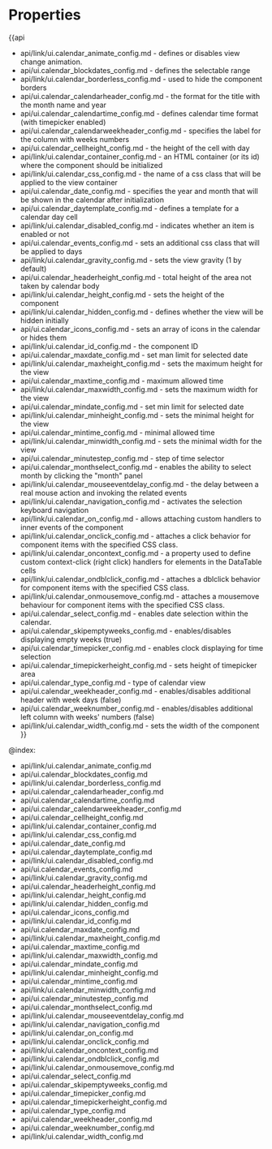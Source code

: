 Properties
==========

{{api
- api/link/ui.calendar_animate_config.md - defines or disables view change animation.
- api/ui.calendar_blockdates_config.md - defines the selectable range
- api/link/ui.calendar_borderless_config.md - used to hide the component borders
- api/ui.calendar_calendarheader_config.md - the format for the title with the month name and year
- api/ui.calendar_calendartime_config.md - defines calendar time format (with timepicker enabled)
- api/ui.calendar_calendarweekheader_config.md - specifies the label for the column with weeks numbers
- api/ui.calendar_cellheight_config.md - the height of the cell with day
- api/link/ui.calendar_container_config.md - an HTML container (or its id) where the component should be initialized
- api/link/ui.calendar_css_config.md - the name of a css class that will be applied to the view container
- api/ui.calendar_date_config.md - specifies the year and month that will be shown in the calendar after initialization
- api/ui.calendar_daytemplate_config.md - defines a template for a calendar day cell
- api/link/ui.calendar_disabled_config.md - indicates whether an item is enabled or not
- api/ui.calendar_events_config.md - sets an additional css class that will be applied to days
- api/link/ui.calendar_gravity_config.md - sets the view gravity (1 by default)
- api/ui.calendar_headerheight_config.md - total height of the area not taken by calendar body
- api/link/ui.calendar_height_config.md - sets the height of the component
- api/link/ui.calendar_hidden_config.md - defines whether the view will be hidden initially
- api/ui.calendar_icons_config.md - sets an array of icons in the calendar or hides them
- api/link/ui.calendar_id_config.md - the component ID
- api/ui.calendar_maxdate_config.md - set man limit for selected date
- api/link/ui.calendar_maxheight_config.md - sets the maximum height for the view
- api/ui.calendar_maxtime_config.md - maximum allowed time
- api/link/ui.calendar_maxwidth_config.md - sets the maximum width for the view
- api/ui.calendar_mindate_config.md - set min limit for selected date
- api/link/ui.calendar_minheight_config.md - sets the minimal height for the view
- api/ui.calendar_mintime_config.md - minimal allowed time
- api/link/ui.calendar_minwidth_config.md - sets the minimal width for the view
- api/ui.calendar_minutestep_config.md - step of time selector
- api/ui.calendar_monthselect_config.md - enables the ability to select month by clicking the "month" panel
- api/link/ui.calendar_mouseeventdelay_config.md - the delay between a real mouse action and invoking the related events
- api/link/ui.calendar_navigation_config.md - activates the selection keyboard navigation
- api/link/ui.calendar_on_config.md - allows attaching custom handlers to inner events of the component
- api/link/ui.calendar_onclick_config.md - attaches a click behavior for component items with the specified CSS class.
- api/link/ui.calendar_oncontext_config.md - a property used to define custom context-click (right click) handlers for elements in the DataTable cells<br>
- api/link/ui.calendar_ondblclick_config.md - attaches a dblclick behavior for component items with the specified CSS class.
- api/link/ui.calendar_onmousemove_config.md - attaches a mousemove behaviour for component items with the specified CSS class.
- api/ui.calendar_select_config.md - enables date selection within the calendar.
- api/ui.calendar_skipemptyweeks_config.md - enables/disables displaying empty weeks (true)
- api/ui.calendar_timepicker_config.md - enables clock displaying for time selection
- api/ui.calendar_timepickerheight_config.md - sets height of timepicker area
- api/ui.calendar_type_config.md - type of calendar view
- api/ui.calendar_weekheader_config.md - enables/disables additional header with week days (false)
- api/ui.calendar_weeknumber_config.md - enables/disables additional left column with weeks' numbers (false)
- api/link/ui.calendar_width_config.md - sets the width of the component
}}

@index:
- api/link/ui.calendar_animate_config.md
- api/ui.calendar_blockdates_config.md
- api/link/ui.calendar_borderless_config.md
- api/ui.calendar_calendarheader_config.md
- api/ui.calendar_calendartime_config.md
- api/ui.calendar_calendarweekheader_config.md
- api/ui.calendar_cellheight_config.md
- api/link/ui.calendar_container_config.md
- api/link/ui.calendar_css_config.md
- api/ui.calendar_date_config.md
- api/ui.calendar_daytemplate_config.md
- api/link/ui.calendar_disabled_config.md
- api/ui.calendar_events_config.md
- api/link/ui.calendar_gravity_config.md
- api/ui.calendar_headerheight_config.md
- api/link/ui.calendar_height_config.md
- api/link/ui.calendar_hidden_config.md
- api/ui.calendar_icons_config.md
- api/link/ui.calendar_id_config.md
- api/ui.calendar_maxdate_config.md
- api/link/ui.calendar_maxheight_config.md
- api/ui.calendar_maxtime_config.md
- api/link/ui.calendar_maxwidth_config.md
- api/ui.calendar_mindate_config.md
- api/link/ui.calendar_minheight_config.md
- api/ui.calendar_mintime_config.md
- api/link/ui.calendar_minwidth_config.md
- api/ui.calendar_minutestep_config.md
- api/ui.calendar_monthselect_config.md
- api/link/ui.calendar_mouseeventdelay_config.md
- api/link/ui.calendar_navigation_config.md
- api/link/ui.calendar_on_config.md
- api/link/ui.calendar_onclick_config.md
- api/link/ui.calendar_oncontext_config.md
- api/link/ui.calendar_ondblclick_config.md
- api/link/ui.calendar_onmousemove_config.md
- api/ui.calendar_select_config.md
- api/ui.calendar_skipemptyweeks_config.md
- api/ui.calendar_timepicker_config.md
- api/ui.calendar_timepickerheight_config.md
- api/ui.calendar_type_config.md
- api/ui.calendar_weekheader_config.md
- api/ui.calendar_weeknumber_config.md
- api/link/ui.calendar_width_config.md


